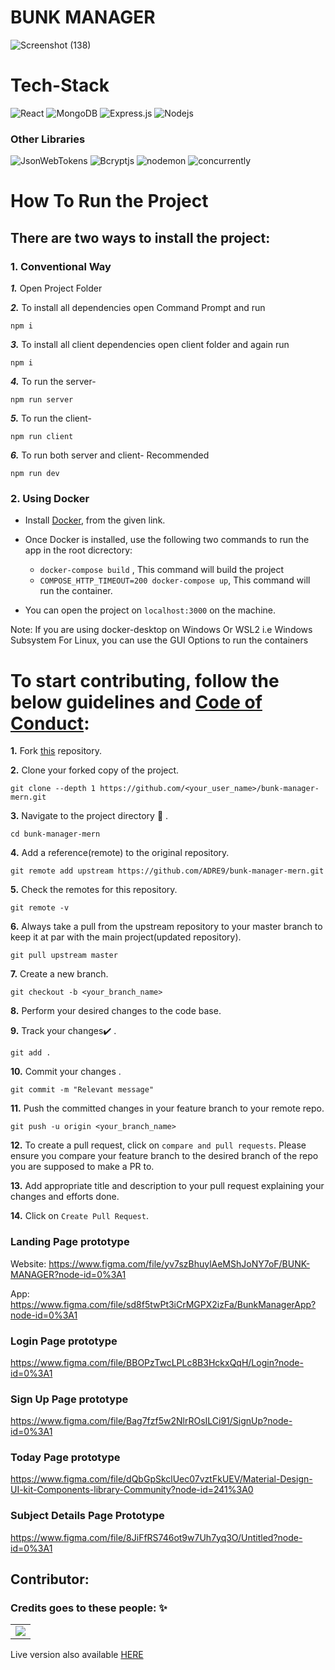 <h1>BUNK MANAGER</h1>
 
 ![Screenshot (138)](https://user-images.githubusercontent.com/49809895/100523828-770df600-31d9-11eb-9319-b5ac958f5d9b.png)

# Tech-Stack

<img alt="React" src="https://img.shields.io/badge/react%20-%2320232a.svg?&style=for-the-badge&logo=react&logoColor=%2361DAFB"/> <img alt="MongoDB" src ="https://img.shields.io/badge/MongoDB-%234ea94b.svg?&style=for-the-badge&logo=mongodb&logoColor=white"/> <img alt="Express.js" src="https://img.shields.io/badge/express.js%20-%23323330.svg?&style=for-the-badge&logo=javascript&logoColor=%23F7DF1E"/> <img alt="Nodejs" src="https://img.shields.io/badge/Node.js-%234ea94b.svg?&style=for-the-badge&logo=node.js&logoColor=white"/>

### Other Libraries

<img alt="JsonWebTokens" src="https://img.shields.io/badge/jsonwebtokens-%5E8.5.1-yellow"/> <img alt="Bcryptjs" src="https://img.shields.io/badge/bcryptjs-%5E2.4.3-orange"/> <img alt="nodemon" src="https://img.shields.io/badge/nodemon-%5E2.0.6-blue"/> <img alt="concurrently" src="https://img.shields.io/badge/concurrently-%5E5.3.0-blueviolet"/>

# How To Run the Project

## There are two ways to install the project:

### 1. Conventional Way

**_1._** Open Project Folder</br>

**_2._** To install all dependencies open Command Prompt and run

```
npm i
```

**_3._** To install all client dependencies open client folder and again run

```
npm i
```

**_4._** To run the server-

```
npm run server
```

**_5._** To run the client-

```
npm run client
```

**_6._** To run both server and client- Recommended

```
npm run dev
```

### 2. Using Docker

- Install [Docker](https://docs.docker.com/engine/install/), from the given link.

- Once Docker is installed, use the following two commands to run the app in the root dicrectory:
  - `docker-compose build` , This command will build the project
  - `COMPOSE_HTTP_TIMEOUT=200 docker-compose up`, This command will run the container.
- You can open the project on `localhost:3000` on the machine.

Note: If you are using docker-desktop on Windows Or WSL2 i.e Windows Subsystem For Linux, you can use the GUI Options to run the containers

# To start contributing, follow the below guidelines and [Code of Conduct](CODE_OF_CONDUCT.md):

**1.** Fork [this](https://github.com/ADRE9/bunk-manager-mern.git) repository.

**2.** Clone your forked copy of the project.

```
git clone --depth 1 https://github.com/<your_user_name>/bunk-manager-mern.git
```

**3.** Navigate to the project directory :file_folder: .

```
cd bunk-manager-mern
```

**4.** Add a reference(remote) to the original repository.

```
git remote add upstream https://github.com/ADRE9/bunk-manager-mern.git
```

**5.** Check the remotes for this repository.

```
git remote -v
```

**6.** Always take a pull from the upstream repository to your master branch to keep it at par with the main project(updated repository).

```
git pull upstream master
```

**7.** Create a new branch.

```
git checkout -b <your_branch_name>
```

**8.** Perform your desired changes to the code base.

**9.** Track your changes:heavy_check_mark: .

```
git add .
```

**10.** Commit your changes .

```
git commit -m "Relevant message"
```

**11.** Push the committed changes in your feature branch to your remote repo.

```
git push -u origin <your_branch_name>
```

**12.** To create a pull request, click on `compare and pull requests`. Please ensure you compare your feature branch to the desired branch of the repo you are supposed to make a PR to.

**13.** Add appropriate title and description to your pull request explaining your changes and efforts done.

**14.** Click on `Create Pull Request`.


### Landing Page prototype
Website:
https://www.figma.com/file/yv7szBhuylAeMShJoNY7oF/BUNK-MANAGER?node-id=0%3A1

App:
https://www.figma.com/file/sd8f5twPt3iCrMGPX2izFa/BunkManagerApp?node-id=0%3A1

### Login Page prototype
https://www.figma.com/file/BBOPzTwcLPLc8B3HckxQqH/Login?node-id=0%3A1

### Sign Up Page prototype
https://www.figma.com/file/Bag7fzf5w2NlrROsILCi91/SignUp?node-id=0%3A1

### Today Page prototype

https://www.figma.com/file/dQbGpSkclUec07vztFkUEV/Material-Design-UI-kit-Components-library-Community?node-id=241%3A0


### Subject Details Page Prototype

https://www.figma.com/file/8JiFfRS746ot9w7Uh7yq3O/Untitled?node-id=0%3A1

<!--## Open Source Program this project have been associated with:

<p align="center">
<a href="https://gssoc.girlscript.tech/"><img src="https://scholarsxp.com/wp-content/uploads/2021/02/gssoc-thumbnai-min.png" width= "25%"/></a>
</p>-->

## Contributor:

### Credits goes to these people: ✨

<table>
	<tr>
		<td>
			<a href="https://github.com/ADRE9/bunk-manager-mern/graphs/contributors">
  <img src="https://contrib.rocks/image?repo=ADRE9/bunk-manager-mern" />
</a>
		</td>
	</tr>
</table>

<p>Live version also available <a href="https://salty-brook-29410.herokuapp.com/">HERE</a></p>
